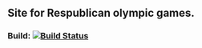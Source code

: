 ## Site for Respublican olympic games.
### Build: [![Build Status](https://travis-ci.org/subher0/olympic-games-2018.svg?branch=master)](https://travis-ci.org/subher0/olympic-games-2018)
